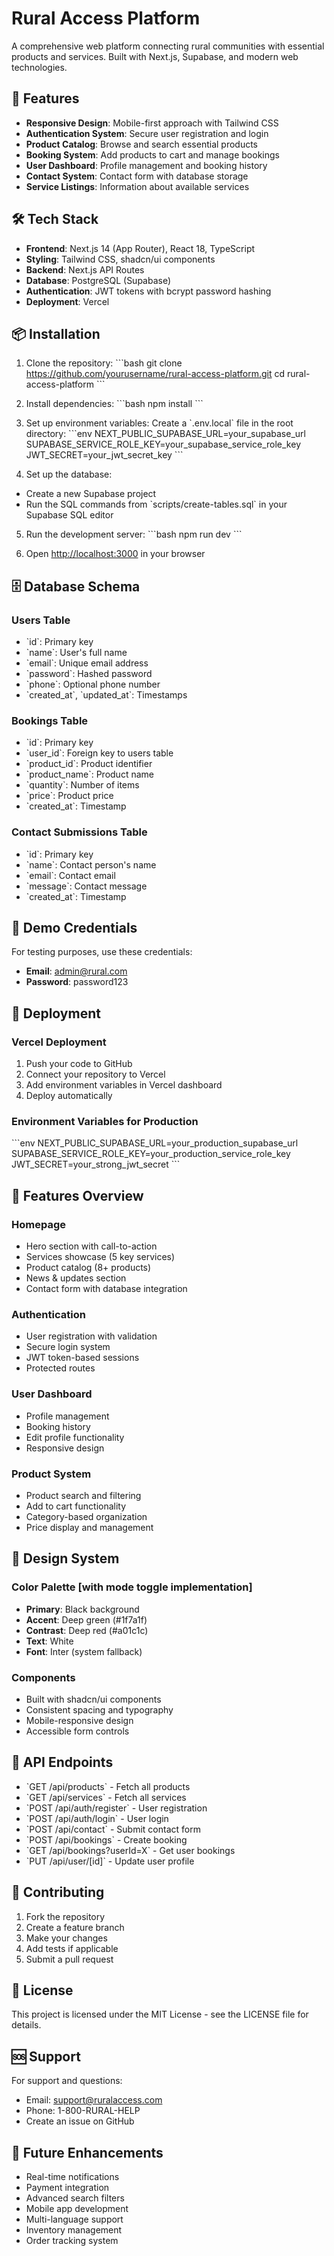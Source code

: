 # Rural Access Platform

A comprehensive web platform connecting rural communities with essential products and services. Built with Next.js, Supabase, and modern web technologies.

## 🚀 Features

- **Responsive Design**: Mobile-first approach with Tailwind CSS
- **Authentication System**: Secure user registration and login
- **Product Catalog**: Browse and search essential products
- **Booking System**: Add products to cart and manage bookings
- **User Dashboard**: Profile management and booking history
- **Contact System**: Contact form with database storage
- **Service Listings**: Information about available services

## 🛠️ Tech Stack

- **Frontend**: Next.js 14 (App Router), React 18, TypeScript
- **Styling**: Tailwind CSS, shadcn/ui components
- **Backend**: Next.js API Routes
- **Database**: PostgreSQL (Supabase)
- **Authentication**: JWT tokens with bcrypt password hashing
- **Deployment**: Vercel

## 📦 Installation

1. Clone the repository:
\`\`\`bash
git clone https://github.com/yourusername/rural-access-platform.git
cd rural-access-platform
\`\`\`

2. Install dependencies:
\`\`\`bash
npm install
\`\`\`

3. Set up environment variables:
Create a \`.env.local\` file in the root directory:
\`\`\`env
NEXT_PUBLIC_SUPABASE_URL=your_supabase_url
SUPABASE_SERVICE_ROLE_KEY=your_supabase_service_role_key
JWT_SECRET=your_jwt_secret_key
\`\`\`

4. Set up the database:
- Create a new Supabase project
- Run the SQL commands from \`scripts/create-tables.sql\` in your Supabase SQL editor

5. Run the development server:
\`\`\`bash
npm run dev
\`\`\`

6. Open [http://localhost:3000](http://localhost:3000) in your browser

## 🗄️ Database Schema

### Users Table
- \`id\`: Primary key
- \`name\`: User's full name
- \`email\`: Unique email address
- \`password\`: Hashed password
- \`phone\`: Optional phone number
- \`created_at\`, \`updated_at\`: Timestamps

### Bookings Table
- \`id\`: Primary key
- \`user_id\`: Foreign key to users table
- \`product_id\`: Product identifier
- \`product_name\`: Product name
- \`quantity\`: Number of items
- \`price\`: Product price
- \`created_at\`: Timestamp

### Contact Submissions Table
- \`id\`: Primary key
- \`name\`: Contact person's name
- \`email\`: Contact email
- \`message\`: Contact message
- \`created_at\`: Timestamp

## 🔐 Demo Credentials

For testing purposes, use these credentials:
- **Email**: admin@rural.com
- **Password**: password123

## 🚀 Deployment

### Vercel Deployment

1. Push your code to GitHub
2. Connect your repository to Vercel
3. Add environment variables in Vercel dashboard
4. Deploy automatically

### Environment Variables for Production

\`\`\`env
NEXT_PUBLIC_SUPABASE_URL=your_production_supabase_url
SUPABASE_SERVICE_ROLE_KEY=your_production_service_role_key
JWT_SECRET=your_strong_jwt_secret
\`\`\`

## 📱 Features Overview

### Homepage
- Hero section with call-to-action
- Services showcase (5 key services)
- Product catalog (8+ products)
- News & updates section
- Contact form with database integration

### Authentication
- User registration with validation
- Secure login system
- JWT token-based sessions
- Protected routes

### User Dashboard
- Profile management
- Booking history
- Edit profile functionality
- Responsive design

### Product System
- Product search and filtering
- Add to cart functionality
- Category-based organization
- Price display and management

## 🎨 Design System

### Color Palette [with mode toggle implementation]
- **Primary**: Black background
- **Accent**: Deep green (#1f7a1f)
- **Contrast**: Deep red (#a01c1c)
- **Text**: White
- **Font**: Inter (system fallback)

### Components
- Built with shadcn/ui components
- Consistent spacing and typography
- Mobile-responsive design
- Accessible form controls

## 🔧 API Endpoints

- \`GET /api/products\` - Fetch all products
- \`GET /api/services\` - Fetch all services
- \`POST /api/auth/register\` - User registration
- \`POST /api/auth/login\` - User login
- \`POST /api/contact\` - Submit contact form
- \`POST /api/bookings\` - Create booking
- \`GET /api/bookings?userId=X\` - Get user bookings
- \`PUT /api/user/[id]\` - Update user profile

## 🤝 Contributing

1. Fork the repository
2. Create a feature branch
3. Make your changes
4. Add tests if applicable
5. Submit a pull request

## 📄 License

This project is licensed under the MIT License - see the LICENSE file for details.

## 🆘 Support

For support and questions:
- Email: support@ruralaccess.com
- Phone: 1-800-RURAL-HELP
- Create an issue on GitHub

## 🔮 Future Enhancements

- Real-time notifications
- Payment integration
- Advanced search filters
- Mobile app development
- Multi-language support
- Inventory management
- Order tracking system
